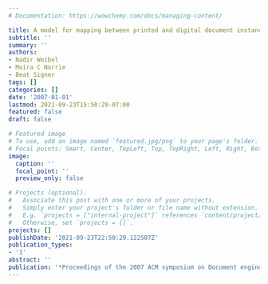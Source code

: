 ```yaml
---
# Documentation: https://wowchemy.com/docs/managing-content/

title: A model for mapping between printed and digital document instances
subtitle: ''
summary: ''
authors:
- Nadir Weibel
- Moira C Norrie
- Beat Signer
tags: []
categories: []
date: '2007-01-01'
lastmod: 2021-09-23T15:50:29-07:00
featured: false
draft: false

# Featured image
# To use, add an image named `featured.jpg/png` to your page's folder.
# Focal points: Smart, Center, TopLeft, Top, TopRight, Left, Right, BottomLeft, Bottom, BottomRight.
image:
  caption: ''
  focal_point: ''
  preview_only: false

# Projects (optional).
#   Associate this post with one or more of your projects.
#   Simply enter your project's folder or file name without extension.
#   E.g. `projects = ["internal-project"]` references `content/project/deep-learning/index.md`.
#   Otherwise, set `projects = []`.
projects: []
publishDate: '2021-09-23T22:50:29.122507Z'
publication_types:
- '1'
abstract: ''
publication: '*Proceedings of the 2007 ACM symposium on Document engineering*'
---
```

